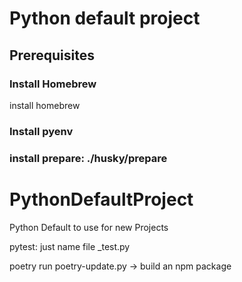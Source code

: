 # Python default project

## Prerequisites

### Install Homebrew
install homebrew

### Install pyenv

### install prepare: ./husky/prepare

# PythonDefaultProject
Python Default to use for new Projects

pytest: just name file _test.py


poetry run poetry-update.py -> build an npm package
